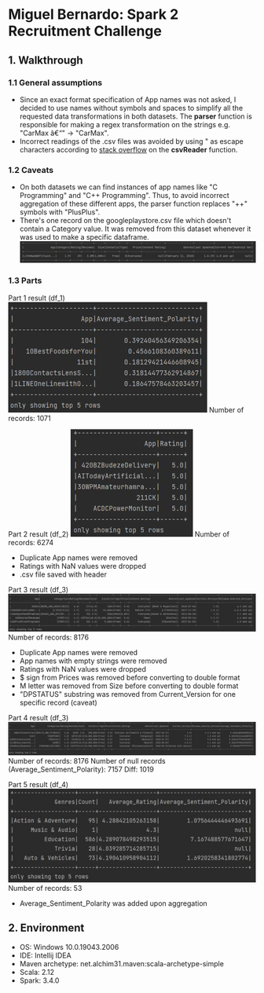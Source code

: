 # Miguel Bernardo: Spark 2 Recruitment Challenge
## 1. Walkthrough
### 1.1 General assumptions
- Since an exact format specification of App names was not asked, I decided to use names without symbols and spaces to simplify all the requested data transformations in both datasets. The **parser** function is responsible for making a regex transformation on the strings e.g. "CarMax â€“" &rarr; "CarMax".
- Incorrect readings of the .csv files was avoided by using " as escape characters according to [stack overflow](https://stackoverflow.com/questions/40413526/reading-csv-files-with-quoted-fields-containing-embedded-commas) on the **csvReader** function.
### 1.2 Caveats
- On both datasets we can find instances of app names like "C Programming" and "C++ Programming". Thus, to avoid incorrect aggregation of these different apps, the parser function replaces "++" symbols with "PlusPlus".
- There's one record on the googleplaystore.csv file which doesn't contain a Category value. It was removed from this dataset whenever it was used to make a specific dataframe.
![d566c1ece1db6182d477f75d086c2501.png](/_resources/d566c1ece1db6182d477f75d086c2501.png)
### 1.3 Parts
Part 1 result (df_1)
![ffcd155e416082bbad8f1b276cb1374a.png](/_resources/ffcd155e416082bbad8f1b276cb1374a.png)
Number of records: 1071

Part 2 result (df_2)
![96b97de45e49f578ebc791a55cc137c2.png](/_resources/96b97de45e49f578ebc791a55cc137c2.png)
Number of records: 6274
- Duplicate App names were removed
- Ratings with NaN values were dropped 
- .csv file saved with header

Part 3 result (df_3)
![3cfc908670c6512b168109d4c23a7c23.png](/_resources/3cfc908670c6512b168109d4c23a7c23.png)
Number of records: 8176
- Duplicate App names were removed
- App names with empty strings were removed
- Ratings with NaN values were dropped 
- $ sign from Prices was removed before converting to double format
- M letter was removed from Size before converting to double format
- "DPSTATUS" substring was removed from Current_Version for one specific record (caveat)

Part 4 result (df_3)
![4837d7c30b12be3450b66f9474b6a732.png](/_resources/4837d7c30b12be3450b66f9474b6a732.png)
Number of records: 8176
Number of null records (Average_Sentiment_Polarity): 7157
Diff: 1019

Part 5 result (df_4)
![d756412c1d1018fca6a73da0cb3e69b4.png](/_resources/d756412c1d1018fca6a73da0cb3e69b4.png)
Number of records: 53
- Average_Sentiment_Polarity was added upon aggregation

## 2. Environment
- OS: Windows 10.0.19043.2006
- IDE: Intellij IDEA 
- Maven archetype: net.alchim31.maven:scala-archetype-simple
- Scala: 2.12
- Spark: 3.4.0
